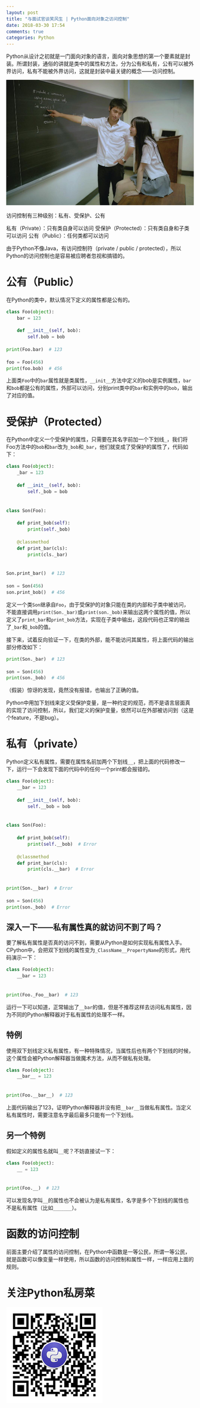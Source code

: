 ```yaml
---
layout: post
title: "与面试官谈笑风生 | Python面向对象之访问控制"
date: 2018-03-30 17:54
comments: true
categories: Python
---
```


Python从设计之初就是一门面向对象的语言，面向对象思想的第一个要素就是封装。所谓封装，通俗的讲就是类中的属性和方法，分为公有和私有，公有可以被外界访问，私有不能被外界访问，这就是封装中最关键的概念——访问控制。

![面向对象编程](/upload/20180330_01.jpg)

访问控制有三种级别：私有、受保护、公有

私有（Private）：只有类自身可以访问
受保护（Protected）：只有类自身和子类可以访问
公有（Public）：任何类都可以访问

由于Python不像Java，有访问控制符（private / public / protected），所以Python的访问控制也是容易被应聘者忽视和搞错的。

# 公有（Public）

在Python的类中，默认情况下定义的属性都是公有的。

```python
class Foo(object):
	bar = 123

	def __init__(self, bob):
		self.bob = bob

print(Foo.bar)  # 123

foo = Foo(456)
print(foo.bob)  # 456
```

上面类`Foo`中的`bar`属性就是类属性，`__init__`方法中定义的bob是实例属性，`bar`和`bob`都是公有的属性，外部可以访问，分别print类中的`bar`和实例中的`bob`，输出了对应的值。

# 受保护（Protected）

在Python中定义一个受保护的属性，只需要在其名字前加一个下划线`_`，我们将Foo方法中的`bob`和`bar`改为`_bob`和`_bar`，他们就变成了受保护的属性了，代码如下：

```python
class Foo(object):
	_bar = 123

	def __init__(self, bob):
		self._bob = bob


class Son(Foo):

	def print_bob(self):
		print(self._bob)

	@classmethod
	def print_bar(cls):
		print(cls._bar)


Son.print_bar()  # 123

son = Son(456)
son.print_bob()  # 456
```

定义一个类`Son`继承自`Foo`，由于受保护的对象只能在类的内部和子类中被访问，不能直接调用`print(Son._bar)`或`print(son._bob)`来输出这两个属性的值，所以定义了`print_bar`和`print_bob`方法，实现在子类中输出，这段代码也正常的输出了`_bar`和`_bob`的值。

接下来，试着反向验证一下，在类的外部，能不能访问其属性，将上面代码的输出部分修改如下：

```python
print(Son._bar)  # 123

son = Son(456)
print(son._bob)  # 456
```

（假装）惊讶的发现，竟然没有报错，也输出了正确的值。

Python中用加下划线来定义受保护变量，是一种约定的规范，而不是语言层面真的实现了访问控制，所以，我们定义的保护变量，依然可以在外部被访问到（这是个feature，不是bug）。

# 私有（private）

Python定义私有属性，需要在属性名前加两个下划线`__`，把上面的代码修改一下，运行一下会发现下面的代码中的任何一个print都会报错的。

```python
class Foo(object):
	__bar = 123

	def __init__(self, bob):
		self.__bob = bob


class Son(Foo):

	def print_bob(self):
		print(self.__bob)  # Error

	@classmethod
	def print_bar(cls):
		print(cls.__bar)  # Error


print(Son.__bar)  # Error

son = Son(456)
print(son._bob)  # Error
```

## 深入一下——私有属性真的就访问不到了吗？

要了解私有属性是否真的访问不到，需要从Python是如何实现私有属性入手。CPython中，会把双下划线的属性变为`_ClassName__PropertyName`的形式，用代码演示一下：

```python
class Foo(object):
	__bar = 123


print(Foo._Foo__bar)  # 123
```

运行一下可以知道，正常输出了`__bar`的值，但是不推荐这样去访问私有属性，因为不同的Python解释器对于私有属性的处理不一样。

## 特例

使用双下划线定义私有属性，有一种特殊情况，当属性后也有两个下划线的时候，这个属性会被Python解释器当做魔术方法，从而不做私有处理。

```python
class Foo(object):
	__bar__ = 123


print(Foo.__bar__)  # 123
```

上面代码输出了123，证明Python解释器并没有把`__bar__`当做私有属性。当定义私有属性时，需要注意名字最后最多只能有一个下划线。

## 另一个特例

假如定义的属性名就叫`__`呢？不妨直接试一下：

```python
class Foo(object):
	__ = 123


print(Foo.__)  # 123
```

可以发现名字叫`__`的属性也不会被认为是私有属性，名字是多个下划线的属性也不是私有属性（比如`_______`）。

# 函数的访问控制

前面主要介绍了属性的访问控制，在Python中函数是一等公民，所谓一等公民，就是函数可以像变量一样使用，所以函数的访问控制和属性一样，一样应用上面的规则。

# 关注Python私房菜

![只发优质Python文章的公众号](/upload/wechat-qrcode.jpg)
